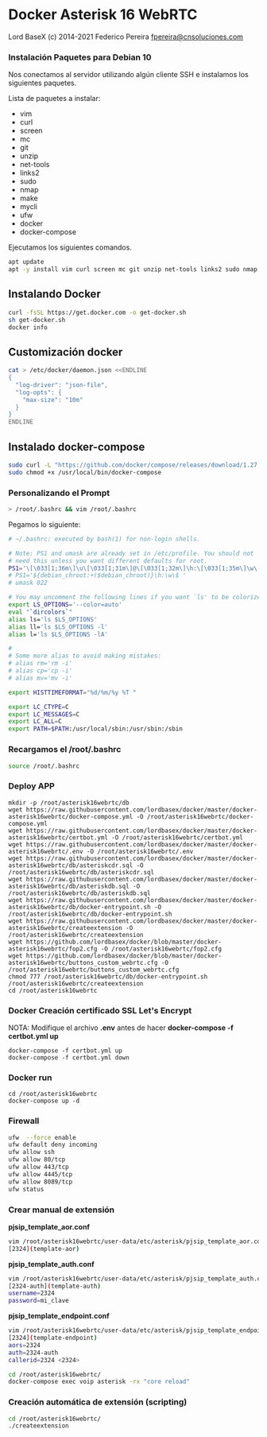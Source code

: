 # Docker Asterisk 16 WebRTC

Lord BaseX (c) 2014-2021
 Federico Pereira <fpereira@cnsoluciones.com>


### Instalación Paquetes para Debian 10

Nos conectamos al servidor utilizando algún cliente SSH e instalamos los siguientes paquetes.

Lista de paquetes a instalar:

* vim
* curl
* screen
* mc
* git
* unzip
* net-tools
* links2
* sudo
* nmap
* make
* mycli
* ufw
* docker
* docker-compose

Ejecutamos los siguientes comandos.

```bash
apt update
apt -y install vim curl screen mc git unzip net-tools links2 sudo nmap make mycli ufw
```


## Instalando Docker
```bash
curl -fsSL https://get.docker.com -o get-docker.sh
sh get-docker.sh
docker info
```

## Customización docker

```bash
cat > /etc/docker/daemon.json <<ENDLINE
{
  "log-driver": "json-file",
  "log-opts": {
    "max-size": "10m"
  }
}
ENDLINE
```

## Instalado docker-compose

```bash
sudo curl -L "https://github.com/docker/compose/releases/download/1.27.3/docker-compose-$(uname -s)-$(uname -m)" -o /usr/local/bin/docker-compose
sudo chmod +x /usr/local/bin/docker-compose
```

### Personalizando el Prompt

```bash 
> /root/.bashrc && vim /root/.bashrc
````

Pegamos lo siguiente:

```bash
# ~/.bashrc: executed by bash(1) for non-login shells.

# Note: PS1 and umask are already set in /etc/profile. You should not
# need this unless you want different defaults for root.
PS1='\[\033[1;36m\]\u\[\033[1;31m\]@\[\033[1;32m\]\h:\[\033[1;35m\]\w\[\033[1;31m\]\$\[\033[0m\] '
# PS1='${debian_chroot:+($debian_chroot)}\h:\w\$ '
# umask 022

# You may uncomment the following lines if you want `ls' to be colorized:
export LS_OPTIONS='--color=auto'
eval "`dircolors`"
alias ls='ls $LS_OPTIONS'
alias ll='ls $LS_OPTIONS -l'
alias l='ls $LS_OPTIONS -lA'

#
# Some more alias to avoid making mistakes:
# alias rm='rm -i'
# alias cp='cp -i'
# alias mv='mv -i'

export HISTTIMEFORMAT="%d/%m/%y %T "

export LC_CTYPE=C
export LC_MESSAGES=C
export LC_ALL=C
export PATH=$PATH:/usr/local/sbin:/usr/sbin:/sbin
```
### Recargamos el /root/.bashrc

```bash
source /root/.bashrc
```


### Deploy APP 
```
mkdir -p /root/asterisk16webrtc/db
wget https://raw.githubusercontent.com/lordbasex/docker/master/docker-asterisk16webrtc/docker-compose.yml -O /root/asterisk16webrtc/docker-compose.yml
wget https://raw.githubusercontent.com/lordbasex/docker/master/docker-asterisk16webrtc/certbot.yml -O /root/asterisk16webrtc/certbot.yml
wget https://raw.githubusercontent.com/lordbasex/docker/master/docker-asterisk16webrtc/.env -O /root/asterisk16webrtc/.env
wget https://raw.githubusercontent.com/lordbasex/docker/master/docker-asterisk16webrtc/db/asteriskcdr.sql -O /root/asterisk16webrtc/db/asteriskcdr.sql
wget https://raw.githubusercontent.com/lordbasex/docker/master/docker-asterisk16webrtc/db/asteriskdb.sql -O /root/asterisk16webrtc/db/asteriskdb.sql
wget https://raw.githubusercontent.com/lordbasex/docker/master/docker-asterisk16webrtc/db/docker-entrypoint.sh -O /root/asterisk16webrtc/db/docker-entrypoint.sh
wget https://raw.githubusercontent.com/lordbasex/docker/master/docker-asterisk16webrtc/createextension -O /root/asterisk16webrtc/createextension
wget https://github.com/lordbasex/docker/blob/master/docker-asterisk16webrtc/fop2.cfg -O /root/asterisk16webrtc/fop2.cfg
wget https://github.com/lordbasex/docker/blob/master/docker-asterisk16webrtc/buttons_custom_webrtc.cfg -O /root/asterisk16webrtc/buttons_custom_webrtc.cfg
chmod 777 /root/asterisk16webrtc/db/docker-entrypoint.sh /root/asterisk16webrtc/createextension
cd /root/asterisk16webrtc
```

### Docker Creación certificado SSL Let's Encrypt
NOTA: Modifique el archivo **.env** antes de hacer **docker-compose -f certbot.yml up**

```
docker-compose -f certbot.yml up
docker-compose -f certbot.yml down
```

### Docker run
```
cd /root/asterisk16webrtc
docker-compose up -d
```

### Firewall
```bash
ufw  --force enable
ufw default deny incoming
ufw allow ssh
ufw allow 80/tcp
ufw allow 443/tcp
ufw allow 4445/tcp
ufw allow 8089/tcp
ufw status
```

### Crear manual de extensión

**pjsip_template_aor.conf**

```bash
vim /root/asterisk16webrtc/user-data/etc/asterisk/pjsip_template_aor.conf
[2324](template-aor)
````
**pjsip_template_auth.conf**

```bash
vim /root/asterisk16webrtc/user-data/etc/asterisk/pjsip_template_auth.conf 
[2324-auth](template-auth)
username=2324
password=mi_clave
```

**pjsip_template_endpoint.conf**

```bash
vim /root/asterisk16webrtc/user-data/etc/asterisk/pjsip_template_endpoint.conf
[2324](template-endpoint)
aors=2324
auth=2324-auth
callerid=2324 <2324>
```

```bash
cd /root/asterisk16webrtc/
docker-compose exec voip asterisk -rx "core reload"
```

### Creación automática de extensión (scripting)

```bash
cd /root/asterisk16webrtc/
./createextension
```
